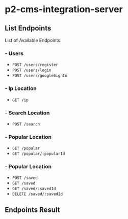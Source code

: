 # p2-cms-integration-server
## **List Endpoints**

List of Available Endpoints:
### **- Users**
- `POST /users/register`
- `POST /users/login`
- `POST /users/googleSignIn`

### **- Ip Location** 
- `GET /ip`

### **- Search Location** 
- `POST /search`

### **- Popular Location** 
- `GET /popular`
- `GET /popular/:popularId`

### **- Popular Location** 
- `POST /saved`
- `GET /saved`
- `GET /saved/:savedId`
- `DELETE /saved/:savedId`


## **Endpoints Result**
